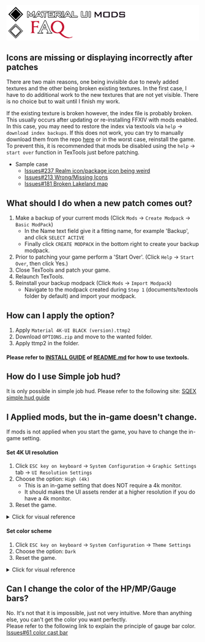![logo](ModPacks/Resources/Preview/github_faq_logo.png)

## Icons are missing or displaying incorrectly after patches
There are two main reasons, one being invisible due to newly added textures and the other being broken existing textures. In the first case, I have to do additional work to the new textures that are not yet visible. There is no choice but to wait until I finish my work.

If the existing texture is broken however, the index file is probably broken. This usually occurs after updating or re-installing FFXIV with mods enabled. In this case, you may need to restore the index via textools via `help` → `download index backups`. If this does not work, you can try to manually download them from the repo [here](Index_Backups) or in the worst case, reinstall the game. To prevent this, it is recommended that mods be disabled using the `help` → `start over` function in TexTools just before patching.

- Sample case
  - [Issues#237 Realm icon/package icon being weird](https://github.com/skotlex/ffxiv-material-ui/issues/237)
  - [Issues#213 Wrong/Missing Icons](https://github.com/skotlex/ffxiv-material-ui/issues/213)
  - [Issues#181 Broken Lakeland map](https://github.com/skotlex/ffxiv-material-ui/issues/181)

## What should I do when a new patch comes out?
1. Make a backup of your current mods (Click `Mods` → `Create Modpack` → `Basic ModPack`)
    - In the Name text field give it a fitting name, for example 'Backup', and click `SELECT ACTIVE`
    - Finally click `CREATE MODPACK` in the bottom right to create your backup modpack.
2. Prior to patching your game perform a 'Start Over'. (Click `Help` → `Start Over`, then click Yes.)
3. Close TexTools and patch your game.
4. Relaunch TexTools.
5. Reinstall your backup modpack (Click `Mods` → `Import Modpack`)
    - Navigate to the modpack created during `Step 1` (documents/textools folder by default) and import your modpack.

## How can I apply the option?
1. Apply `Material 4K-UI BLACK (version).ttmp2`
2. Download `OPTIONS.zip` and move to the wanted folder.
3. Apply ttmp2 in the folder.
#### Please refer to [INSTALL GUIDE](README.md/#install-guide) of [README.md](README.md) for how to use textools.

## How do I use Simple job hud?
It is only possible in simple job hud. Please refer to the following site: [SQEX simple hud guide](https://na.finalfantasyxiv.com/blog/002175.html)

## I Applied mods, but the in-game doesn't change.
If mods is not applied when you start the game, you have to change the in-game setting.
#### Set 4K UI resolution
1. Click `ESC key on keyboard` → `System Configuration` → `Graphic Settings` tab → `UI Resolution Settings`
2. Choose the option: `High (4k)`
    - This is an in-game setting that does NOT require a 4k monitor.
    - It should makes the UI assets render at a higher resolution if you do have a 4k monitor.
3. Reset the game.

<details><summary>Click for visual reference</summary>

![guide1](ModPacks/Resources/Preview/guide1.png)

</details>

#### Set color scheme
1. Click `ESC key on keyboard` → `System Configuration` → `Theme Settings`
2. Choose the option: `Dark`
3. Reset the game.

<details>
<summary>Click for visual reference</summary>

![guide2](ModPacks/Resources/Preview/guide2.png)

</details>

## Can I change the color of the HP/MP/Gauge bars?
No. It's not that it is impossible, just not very intuitive. More than anything else, you can't get the color you want perfectly.\
Please refer to the following link to explain the principle of gauge bar color. [Issues#61 color cast bar](https://github.com/skotlex/ffxiv-material-ui/issues/61#issuecomment-524636275)
